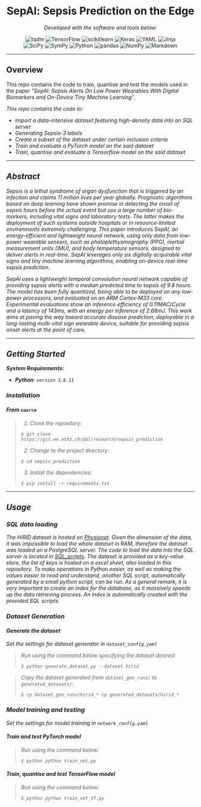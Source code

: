 <p align="center">
    <h1 align="center"></h1>
</p>
<p align="center">
    <h1 align="center">SepAl: Sepsis Prediction on the Edge</h1>
</p>
<p align="center">
	<!-- local repository, no metadata badges. -->
<p>
<p align="center">
		<em>Developed with the software and tools below:</em>
</p>
<p align="center">
	<img src="https://img.shields.io/badge/tqdm-FFC107.svg?style=default&logo=tqdm&logoColor=black" alt="tqdm">
	<img src="https://img.shields.io/badge/TensorFlow-FF6F00.svg?style=default&logo=TensorFlow&logoColor=white" alt="TensorFlow">
	<img src="https://img.shields.io/badge/scikitlearn-F7931E.svg?style=default&logo=scikit-learn&logoColor=white" alt="scikitlearn">
	<img src="https://img.shields.io/badge/Keras-D00000.svg?style=default&logo=Keras&logoColor=white" alt="Keras">
	<img src="https://img.shields.io/badge/YAML-CB171E.svg?style=default&logo=YAML&logoColor=white" alt="YAML">
	<img src="https://img.shields.io/badge/Jinja-B41717.svg?style=default&logo=Jinja&logoColor=white" alt="Jinja">
	<br>
	<img src="https://img.shields.io/badge/SciPy-8CAAE6.svg?style=default&logo=SciPy&logoColor=white" alt="SciPy">
	<img src="https://img.shields.io/badge/SymPy-3B5526.svg?style=default&logo=SymPy&logoColor=white" alt="SymPy">
	<img src="https://img.shields.io/badge/Python-3776AB.svg?style=default&logo=Python&logoColor=white" alt="Python">
	<img src="https://img.shields.io/badge/pandas-150458.svg?style=default&logo=pandas&logoColor=white" alt="pandas">
	<img src="https://img.shields.io/badge/NumPy-013243.svg?style=default&logo=NumPy&logoColor=white" alt="NumPy">
	<img src="https://img.shields.io/badge/Markdown-000000.svg?style=default&logo=Markdown&logoColor=white" alt="Markdown">
</p>

---

##  Overview

This repo contains the code to train, quantise and test the models used in the paper <em>"SepAl: Sepsis Alerts On Low Power Wearables With Digital Biomarkers and On-Device Tiny Machine Learning"<em>.

This repo contains the code to:
- Import a data-intensive dataset featuring high-density data into an SQL server
- Generating Sepsis-3 labels
- Create a subset of the dataset under certain inclusion criteria
- Train and evaluate a PyTorch model on the said dataset
- Train, quantise and evaluate a Tensorflow model on the said dataset


---

##  Abstract

Sepsis is a lethal syndrome of organ dysfunction that is triggered by an infection and claims 11 million lives per year globally. 
Prognostic algorithms based on deep learning have shown promise in detecting the onset of sepsis hours before the actual event but use a large number of bio-markers, including vital signs and laboratory tests. The latter makes the deployment of such systems outside hospitals or in resource-limited environments extremely challenging. This paper introduces SepAl, an energy-efficient and lightweight neural network, using only data from low-power wearable sensors, such as photoplethysmography (PPG), inertial measurement units (IMU), and body temperature sensors, designed to deliver alerts in real-time. SepAl leverages only six digitally acquirable vital signs and tiny machine learning algorithms, enabling on-device real-time sepsis prediction.  

SepAl uses a lightweight temporal convolution neural network capable of providing sepsis alerts with a median predicted time to sepsis of 9.8 hours. The model has been fully quantized, being able to be deployed on any low-power processors, and evaluated on an ARM Cortex-M33 core. Experimental evaluations show an inference efficiency of 0.11MAC/Cycle and a latency of 143ms, with an energy per inference of 2.68mJ. This work aims at paving the way toward accurate disease prediction, deployable in a long-lasting multi-vital sign wearable device, suitable for providing sepsis onset alerts at the point of care.

---

##  Getting Started

**System Requirements:**

* **Python**: `version 3.8.11`

###  Installation

<h4>From <code>source</code></h4>

> 1. Clone the  repository:
>
> ```console
> $ git clone https://git.ee.ethz.ch/pbl/research/sepsis_prediction
> ```
>
> 2. Change to the project directory:
> ```console
> $ cd sepsis_prediction
> ```
>
> 3. Install the dependencies:
> ```console
> $ pip install -r requirements.txt
> ```

---
##  Usage


### SQL data loading

The HiRID dataset is hosted on [Physionet](https://physionet.org/content/hirid/1.1.1/). Given the dimension of the data, it was impossible to load the whole dataset in RAM, therefore the dataset was loaded on a PostgreSQL server. The code to load the data into the SQL server is located in [SQL_scripts](./SQL_scripts).
The dataset is provided as a key-value store, the list of keys is hosted on a excel sheet, also loaded in this repository. To make operations in Python easier, as well as making the values easier to read and understand, another SQL script, automatically generated by a small python script, can be run.
As a general remark, it is very important to create an index for the database, as it massively speeds up the data retrieving process. An index is automatically created with the provided SQL scripts.

### Dataset Generation

<h4>Generate the dataset</h4>

Set the settings for dataset generator in `dataset_config.yaml`

> Run  using the command below specifying the dataset desired:
> ```console
> $ python generate_dataset.py --dataset hirid
> ```

> Copy the dataset generated from `dataset_gen_runs/` to `generated_datasets/`:
> ```console
> $ cp dataset_gen_runs/hirid_* cp generated_datasets/hirid_*
> ```


### Model training and testing

Set the settings for model training in `network_config.yaml`

<h4>Train and test PyTorch model</h4>

> Run  using the command below:
> ```console
> $ python python train_net.py
> ```

<h4>Train, quantise and test TensorFlow model</h4>

> Run  using the command below:
> ```console
> $ python python train_net_tf.py
> ```

